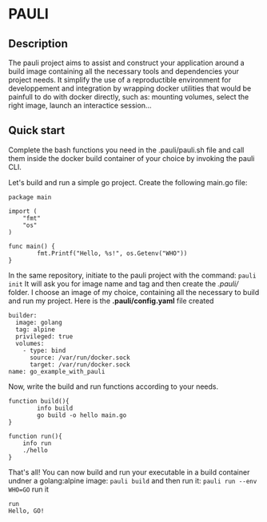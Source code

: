 PAULI
=====

Description
-----------
The pauli project aims to assist and construct your application around a build image containing all the necessary tools and dependencies your project needs.
It simplify the use of a reproductible environment for developpement and integration by wrapping docker utilities that would be painfull to do with docker directly, such as: mounting volumes, select the right image, launch an interactice session...

Quick start
---------
Complete the bash functions you need in the .pauli/pauli.sh file and call them inside the docker build container of your choice by invoking the pauli CLI. 

Let's build and run a simple go project. Create the following main.go file:
```
package main

import (
	"fmt"
	"os"
)

func main() {
        fmt.Printf("Hello, %s!", os.Getenv("WHO"))
}
```
In the same repository, initiate to the pauli project with the command:
`pauli init`
It will ask you for image name and tag and then create the _.pauli/_ folder. I choose an image of my choice, containing all the necessary to build and run my project. Here is the **.pauli/config.yaml** file created
```
builder:
  image: golang
  tag: alpine
  privileged: true
  volumes:
    - type: bind
      source: /var/run/docker.sock
      target: /var/run/docker.sock
name: go_example_with_pauli
```
Now, write the build and run functions according to your needs.
```
function build(){
		info build
		go build -o hello main.go
}

function run(){
    info run
    ./hello 
}
```
That's all! You can now build and run your executable in a build container undner a golang:alpine image:
`pauli build`
 and then run it:
`pauli run --env WHO=GO`
run it
```
run 
Hello, GO!
```